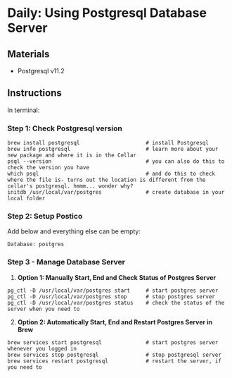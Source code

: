 # Daily: Using Postgresql Database Server

## Materials
* Postgresql v11.2

## Instructions
In terminal:

### Step 1: Check Postgresql version
```
brew install postgresql                     # install Postgresql
brew info postgresql                        # learn more about your new package and where it is in the Cellar
psql --version                              # you can also do this to check the version you have
which psql                                  # and do this to check where the file is- turns out the location is different from the cellar's postgresql. hmmm... wonder why?
initdb /usr/local/var/postgres              # create database in your local folder
```

### Step 2: Setup Postico
Add below and everything else can be empty:

```
Database: postgres
```

### Step 3 - Manage Database Server
1. **Option 1: Manually Start, End and Check Status of Postgres Server**
```
pg_ctl -D /usr/local/var/postgres start     # start postgres server
pg_ctl -D /usr/local/var/postgres stop      # stop postgres server
pg_ctl -D /usr/local/var/postgres status    # check the status of the server when you need to
```

2. **Option 2: Automatically Start, End and Restart Postgres Server in Brew**
```
brew services start postgresql              # start postgres server whenever you logged in
brew services stop postgresql               # stop postgresql server
brew services restart postgresql            # restart the server, if you need to
```
